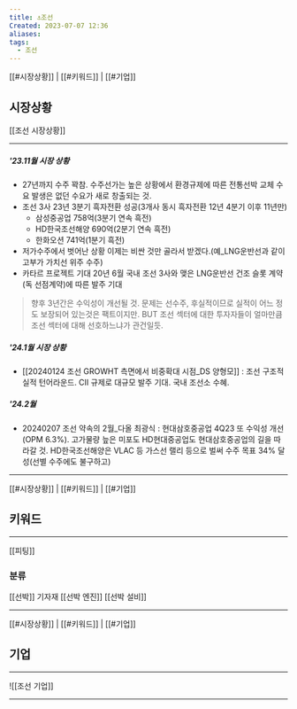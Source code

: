 ```yaml
---
title: ⚓조선
Created: 2023-07-07 12:36
aliases: 
tags:
  - 조선
---
```

[[#시장상황]] | [[#키워드]] | [[#기업]]
## 시장상황
[[조선 시장상황]]
***
##### '23.11월 시장 상황
- 27년까지 수주 꽉참. 수주선가는 높은 상황에서 환경규제에 따른 전통선박 교체 수요 발생은 없던 수요가 새로 창출되는 것.
- 조선 3사 23년 3분기 흑자전환 성공(3개사 동시 흑자전환 12년 4분기 이후 11년만)
	- 삼성중공업 758억(3분기 연속 흑전)
	- HD한국조선해양 690억(2분기 연속 흑전)
	- 한화오션 741억(1분기 흑전)
- 저가수주에서 벗어난 상황
	이제는 비싼 것만 골라서 받겠다.(예_LNG운반선과 같이 고부가 가치선 위주 수주)
- 카타르 프로젝트 기대
	20년 6월 국내 조선 3사와 맺은 LNG운반선 건조 슬롯 계약(독 선점계약)에 따른 발주 기대
> 향후 3년간은 수익성이 개선될 것. 
> 문제는 선수주, 후실적이므로 실적이 어느 정도 보장되어 있는것은 팩트이지만.
> BUT  조선 섹터에 대한 투자자들이 얼마만큼 조선 섹터에 대해 선호하느냐가 관건일듯. 
##### '24.1월 시장 상황
- [[20240124 조선 GROWHT 측면에서 비중확대 시점_DS 양형모]] : 조선 구조적 실적 턴어라운드. CII 규제로 대규모 발주 기대. 국내 조선소 수혜.
##### '24.2월
- 20240207 조선 약속의 2월_다올 최광식 : 현대삼호중공업 4Q23 또 수익성 개선(OPM 6.3%). 고가물량 늪은 미포도 HD현대중공업도 현대삼호중공업의 길을 따라갈 것. HD한국조선해양은 VLAC 등 가스선 랠리 등으로 벌써 수주 목표 34% 달성(선별 수주에도 불구하고)
***
[[#시장상황]] | [[#키워드]] | [[#기업]]
## 키워드
***
[[피팅]]

### 분류
[[선박]]
기자재
	[[선박 엔진]]
	[[선박 설비]]

***
[[#시장상황]] | [[#키워드]] | [[#기업]]
## 기업
***
![[조선 기업]]

***
